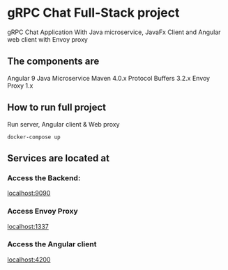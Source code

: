 # gRPC Chat Full-Stack project

gRPC Chat Application With Java microservice, JavaFx Client and Angular web client with Envoy proxy

## The components are

Angular 9
Java Microservice Maven 4.0.x
Protocol Buffers 3.2.x
Envoy Proxy 1.x

## How to run full project

Run server, Angular client & Web proxy

```
docker-compose up
```

## Services are located at

### Access the Backend:

[localhost:9090](http://localhost:9090/)

### Access Envoy Proxy

[localhost:1337](http://localhost:1337/)

### Access the Angular client

[localhost:4200](http://localhost:4200/)
